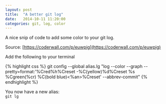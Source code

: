 ```yaml
---
layout: post
title:  "A better git log"
date:   2014-10-11 11:20:00
categories: git, log, color
---
```


A nice snip of code to add some color to your git log.

Source: [https://coderwall.com/p/euwpig](https://coderwall.com/p/euwpig)

Add the following to your terminal

{% highlight css %}
git config --global alias.lg "log --color --graph --pretty=format:'%Cred%h%Creset -%C(yellow)%d%Creset %s %Cgreen(%cr) %C(bold blue)<%an>%Creset' --abbrev-commit"
{% endhighlight %}

You now have a new alias:   
`git lg`
